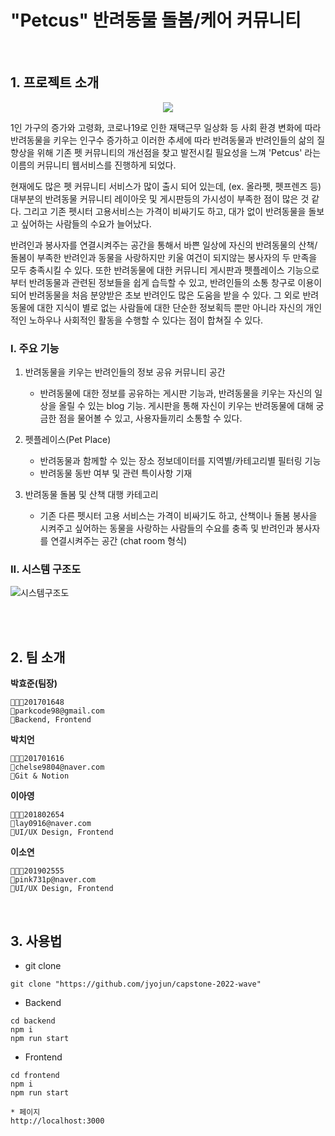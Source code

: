 # "Petcus" 반려동물 돌봄/케어 커뮤니티

<br>

## 1. 프로젝트 소개

<p align="center"><img src="https://pecus2022.s3.ap-northeast-2.amazonaws.com/1650250915342+(1).jpeg"></p>

1인 가구의 증가와 고령화, 코로나19로 인한 재택근무 일상화 등 사회 환경 변화에 따라 반려동물을 키우는 인구수 증가하고 이러한 추세에 따라 반려동물과 반려인들의 삶의 질 향상을 위해 기존 펫 커뮤니티의 개선점을 찾고 발전시킬 필요성을 느껴 'Petcus' 라는 이름의 커뮤니티 웹서비스를 진행하게 되었다.

<!-- 이어서 프로젝트의 필요성에 대해 설명하겠습니다. -->

현재에도 많은 펫 커뮤니티 서비스가 많이 출시 되어 있는데, (ex. 올라펫, 펫프렌즈 등) 대부분의 반려동물 커뮤니티 레이아웃 및 게시판등의 가시성이 부족한 점이 많은 것 같다. 그리고 기존 펫시터 고용서비스는 가격이 비싸기도 하고, 대가 없이 반려동물을 돌보고 싶어하는 사람들의 수요가 늘어났다.

<!-- 펫커스의 주요 기능 및 기대 효과는 다음과 같다. -->

반려인과 봉사자를 연결시켜주는 공간을 통해서 바쁜 일상에 자신의 반려동물의 산책/돌봄이 부족한 반려인과 동물을 사랑하지만 키울 여건이 되지않는 봉사자의 두 만족을 모두 충족시킬 수 있다. 또한 반려동물에 대한 커뮤니티 게시판과 펫플레이스 기능으로 부터 반려동물과 관련된 정보들을 쉽게 습득할 수 있고, 반려인들의 소통 창구로 이용이 되어 반려동물을 처음 분양받은 초보 반려인도 많은 도움을 받을 수 있다. 그 외로 반려동물에 대한 지식이 별로 없는 사람들에 대한 단순한 정보획득 뿐만 아니라 자신의 개인적인 노하우나 사회적인 활동을 수행할 수 있다는 점이 합쳐질 수 있다.

<!-- 앞서 본 기존의 서비스들과 저희 인퓨의 차별점은 바로 면접관이 있다는 것입니다.  -->

### I. 주요 기능

1.  반려동물을 키우는 반려인들의 정보 공유 커뮤니티 공간

    - 반려동물에 대한 정보를 공유하는 게시판 기능과, 반려동물을 키우는 자신의 일상을 올릴 수 있는 blog 기능. 게시판을 통해 자신이 키우는 반려동물에 대해 궁금한 점을 물어볼 수 있고, 사용자들끼리 소통할 수 있다.

2.  펫플레이스(Pet Place)

    - 반려동물과 함께할 수 있는 장소 정보데이터를 지역별/카테고리별 필터링 기능
    - 반려동물 동반 여부 및 관련 특이사항 기재

3.  반려동물 돌봄 및 산책 대행 카테고리
    - 기존 다른 펫시터 고용 서비스는 가격이 비싸기도 하고, 산책이나 돌봄 봉사을 시켜주고 싶어하는 동물을 사랑하는 사람들의 수요를 충족 및 반려인과 봉사자를 연결시켜주는 공간 (chat room 형식)

### II. 시스템 구조도

![시스템구조도](https://pecus2022.s3.ap-northeast-2.amazonaws.com/%E1%84%8B%E1%85%B0%E1%86%B8+%E1%84%80%E1%85%AE%E1%84%8C%E1%85%A9%E1%84%83%E1%85%A9.jpg)

<br>

<br>

## 2. 팀 소개

**박효준(팀장)**

```
👨🏻‍💻201701648
📧parkcode98@gmail.com
🔨Backend, Frontend
```

**박치언**

```
👨🏻‍💻201701616
📧chelse9804@naver.com
🔨Git & Notion
```

**이아영**

```
👨🏻‍💻201802654
📧lay0916@naver.com
🔨UI/UX Design, Frontend
```

**이소연**

```
👨🏻‍💻201902555
📧pink731p@naver.com
🔨UI/UX Design, Frontend
```

<br>

## 3. 사용법

- git clone

```
git clone "https://github.com/jyojun/capstone-2022-wave"
```

- Backend

```
cd backend
npm i
npm run start
```

- Frontend

```
cd frontend
npm i
npm run start

* 페이지
http://localhost:3000

```
